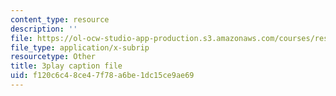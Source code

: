 ```yaml
---
content_type: resource
description: ''
file: https://ol-ocw-studio-app-production.s3.amazonaws.com/courses/res-18-009-learn-differential-equations-up-close-with-gilbert-strang-and-cleve-moler-fall-2015/f120c6c48ce47f78a6be1dc15ce9ae69_cQKR5m5pTTg.srt
file_type: application/x-subrip
resourcetype: Other
title: 3play caption file
uid: f120c6c4-8ce4-7f78-a6be-1dc15ce9ae69
---
```


